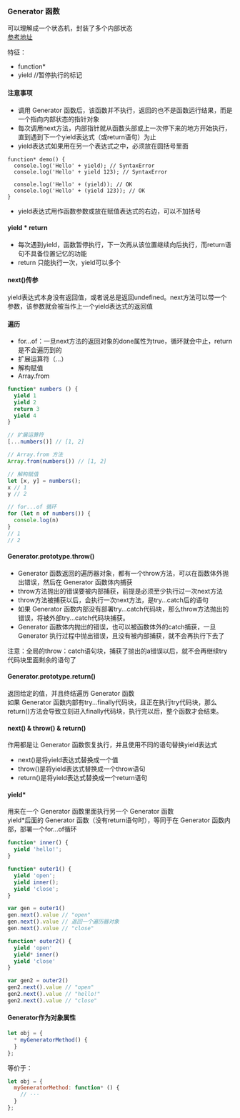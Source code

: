 ### Generator 函数
可以理解成一个状态机，封装了多个内部状态  
[参考地址](https://es6.ruanyifeng.com/#docs/generator)

特征：
* function*
* yield //暂停执行的标记

#### 注意事项
* 调用 Generator 函数后，该函数并不执行，返回的也不是函数运行结果，而是一个指向内部状态的指针对象
* 每次调用next方法，内部指针就从函数头部或上一次停下来的地方开始执行，直到遇到下一个yield表达式（或return语句）为止
* yield表达式如果用在另一个表达式之中，必须放在圆括号里面
```
function* demo() {
  console.log('Hello' + yield); // SyntaxError
  console.log('Hello' + yield 123); // SyntaxError

  console.log('Hello' + (yield)); // OK
  console.log('Hello' + (yield 123)); // OK
}
```
* yield表达式用作函数参数或放在赋值表达式的右边，可以不加括号


#### yield * return
* 每次遇到yield，函数暂停执行，下一次再从该位置继续向后执行，而return语句不具备位置记忆的功能
* return 只能执行一次，yield可以多个

#### next()传参
yield表达式本身没有返回值，或者说总是返回undefined。next方法可以带一个参数，该参数就会被当作上一个yield表达式的返回值

#### 遍历
* for...of：一旦next方法的返回对象的done属性为true，循环就会中止，return 是不会遍历到的
* 扩展运算符（...）
* 解构赋值
* Array.from

```js
function* numbers () {
  yield 1
  yield 2
  return 3
  yield 4
}

// 扩展运算符
[...numbers()] // [1, 2]

// Array.from 方法
Array.from(numbers()) // [1, 2]

// 解构赋值
let [x, y] = numbers();
x // 1
y // 2

// for...of 循环
for (let n of numbers()) {
  console.log(n)
}
// 1
// 2
```

#### Generator.prototype.throw() 
* Generator 函数返回的遍历器对象，都有一个throw方法，可以在函数体外抛出错误，然后在 Generator 函数体内捕获
* throw方法抛出的错误要被内部捕获，前提是必须至少执行过一次next方法
* throw方法被捕获以后，会执行一次next方法，是try...catch后的语句
* 如果 Generator 函数内部没有部署try...catch代码块，那么throw方法抛出的错误，将被外部try...catch代码块捕获。
* Generator 函数体内抛出的错误，也可以被函数体外的catch捕获，一旦 Generator 执行过程中抛出错误，且没有被内部捕获，就不会再执行下去了

注意：全局的throw：catch语句块，捕获了抛出的a错误以后，就不会再继续try代码块里面剩余的语句了

#### Generator.prototype.return() 
返回给定的值，并且终结遍历 Generator 函数  
如果 Generator 函数内部有try...finally代码块，且正在执行try代码块，那么return()方法会导致立刻进入finally代码块，执行完以后，整个函数才会结束。

#### next() & throw() & return() 
作用都是让 Generator 函数恢复执行，并且使用不同的语句替换yield表达式  
* next()是将yield表达式替换成一个值
* throw()是将yield表达式替换成一个throw语句
* return()是将yield表达式替换成一个return语句

#### yield*
用来在一个 Generator 函数里面执行另一个 Generator 函数  
yield*后面的 Generator 函数（没有return语句时），等同于在 Generator 函数内部，部署一个for...of循环

```js
function* inner() {
  yield 'hello!';
}

function* outer1() {
  yield 'open';
  yield inner();
  yield 'close';
}

var gen = outer1()
gen.next().value // "open"
gen.next().value // 返回一个遍历器对象
gen.next().value // "close"

function* outer2() {
  yield 'open'
  yield* inner()
  yield 'close'
}

var gen2 = outer2()
gen2.next().value // "open"
gen2.next().value // "hello!"
gen2.next().value // "close"
```

#### Generator作为对象属性
```js
let obj = {
  * myGeneratorMethod() {
  }
};
```
等价于：
```js
let obj = {
  myGeneratorMethod: function* () {
    // ···
  }
};
```